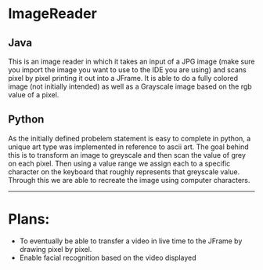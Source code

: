 # ImageReader

Java
---
This is an image reader in which it takes an input of a JPG image (make sure you import the image you want to use to the IDE you are using) and scans pixel by pixel printing it out into a JFrame.
It is able to do a fully colored image (not initially intended) as well as a Grayscale image based on the rgb value of a pixel.

Python
---
As the initially defined probelem statement is easy to complete in python, a unique art type was implemented in reference to ascii art. The goal behind this is to transform an image to greyscale and then scan the value of grey on each pixel. Then using a value range we assign each to a specific character on the keyboard that roughly represents that greyscale value. Through this we are able to recreate the image using computer characters.

---

# Plans:
* To eventually be able to transfer a video in live time to the JFrame by drawing pixel by pixel.
* Enable facial recognition based on the video displayed


